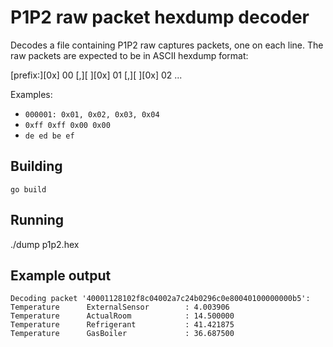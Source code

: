 # P1P2 raw packet hexdump decoder

Decodes a file containing P1P2 raw captures packets, one on each line.
The raw packets are expected to be in ASCII hexdump format:

[prefix:][0x] 00 [,][ ][0x] 01 [,][ ][0x] 02 ...

Examples:
 - `000001: 0x01, 0x02, 0x03, 0x04`
 - `0xff 0xff 0x00 0x00`
 - `de ed be ef`

## Building

    go build

## Running

   ./dump p1p2.hex

## Example output

```
Decoding packet '40001128102f8c04002a7c24b0296c0e80040100000000b5':
Temperature      ExternalSensor        : 4.003906
Temperature      ActualRoom            : 14.500000
Temperature      Refrigerant           : 41.421875
Temperature      GasBoiler             : 36.687500
```